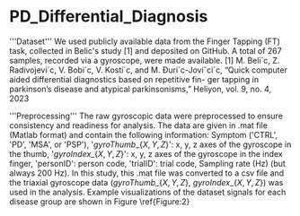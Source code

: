 # PD_Differential_Diagnosis
'''Dataset'''
We used publicly available data from the Finger Tapping (FT) task, collected in Belic's study [1] and deposited on GitHub. A total of 267 samples, recorded via a gyroscope, were made available. 
[1] M. Beli´c, Z. Radivojevi´c, V. Bobi´c, V. Kosti´c, and M. Ðuri´c-Joviˇci´c, “Quick computer aided differential diagnostics based on repetitive fin-
ger tapping in parkinson’s disease and atypical parkinsonisms,” Heliyon, vol. 9, no. 4, 2023

'''Preprocessing'''
The raw gyroscopic data were preprocessed to ensure consistency and readiness for analysis. The data are given in .mat file (Matlab format) and contain the following information: Symptom ('CTRL', 'PD', 'MSA', or 'PSP'), '$gyroThumb\_\{X,Y,Z\}$': x, y, z axes of the gyroscope in the thumb, '$gyroIndex\_\{X,Y,Z\}$': x, y, z axes of the gyroscope in the index finger, 'personID': person code, 'trialID': trial code, Sampling rate (Hz) (but always 200 Hz). In this study, this .mat file was converted to a csv file and the triaxial gyroscope data $(gyroThumb\_\{X, Y, Z\}$, $gyroIndex\_\{X,Y, Z\})$ was used in the analysis. Example visualizations of the dataset signals for each disease group are shown in Figure \ref{Figure:2}
